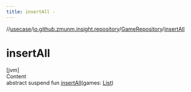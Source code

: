 ```yaml
---
title: insertAll -
---
```

//[usecase](../../../index.md)/[io.github.zmunm.insight.repository](../index.md)/[GameRepository](index.md)/[insertAll](insert-all.md)



# insertAll  
[jvm]  
Content  
abstract suspend fun [insertAll](insert-all.md)(games: [List](https://kotlinlang.org/api/latest/jvm/stdlib/kotlin.collections/-list/index.html)<Game>)  



